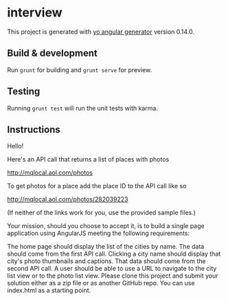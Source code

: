 # interview

This project is generated with [yo angular generator](https://github.com/yeoman/generator-angular)
version 0.14.0.

## Build & development

Run `grunt` for building and `grunt serve` for preview.

## Testing

Running `grunt test` will run the unit tests with karma.

## Instructions

Hello!

Here's an API call that returns a list of places with photos

http://mqlocal.aol.com/photos

To get photos for a place add the place ID to the API call like so

http://mqlocal.aol.com/photos/282039223

(If neither of the links work for you, use the provided sample files.)

Your mission, should you choose to accept it, is to build a single page application using AngularJS meeting the following requirements:

The home page should display the list of the cities by name. The data should come from the first API call.
Clicking a city name should display that city's photo thumbnails and captions. That data should come from the second API call.
A user should be able to use a URL to navigate to the city list view or to the photo list view.
Please clone this project and submit your solution either as a zip file or as another GitHub repo. You can use index.html as a starting point.
